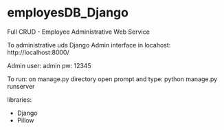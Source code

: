 # employesDB_Django
Full CRUD - Employee Administrative Web Service

To administrative uds Django Admin interface in locahost: http://localhost:8000/

Admin user: admin
pw: 12345

To run:
on manage.py directory open prompt and type: python manage.py runserver


libraries:
   - Django
   - Pillow
   

